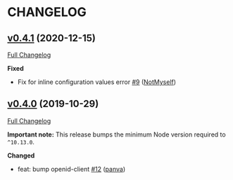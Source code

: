 # CHANGELOG

## [v0.4.1](https://github.com/auth0/express-oauth2-bearer/tree/v0.4.1) (2020-12-15)
[Full Changelog](https://github.com/auth0/express-oauth2-bearer/compare/v0.4.0...v0.4.1)

**Fixed**

- Fix for inline configuration values error [#9](https://github.com/auth0/express-oauth2-bearer/pull/9) ([NotMyself](https://github.com/NotMyself))


## [v0.4.0](https://github.com/auth0/express-oauth2-bearer/tree/v0.4.0) (2019-10-29)
[Full Changelog](https://github.com/auth0/express-oauth2-bearer/compare/v0.3.0...v0.4.0)

**Important note:** This release bumps the minimum Node version required to `^10.13.0`.

**Changed**

- feat: bump openid-client [\#12](https://github.com/auth0/express-openid-connect/pull/12) ([panva](https://github.com/panva))

